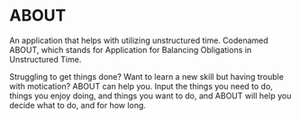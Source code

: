 # ABOUT
An application that helps with utilizing unstructured time. Codenamed ABOUT, which stands for Application for Balancing Obligations in Unstructured Time.

Struggling to get things done? Want to learn a new skill but having trouble with motication? ABOUT can help you. Input the things you need to do, things you enjoy doing, and things you want to do, and ABOUT will help you decide what to do, and for how long.
